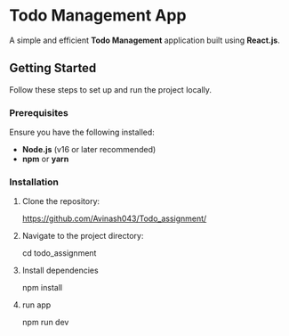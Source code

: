 # Todo Management App

A simple and efficient **Todo Management** application built using **React.js**.

## Getting Started

Follow these steps to set up and run the project locally.

### Prerequisites

Ensure you have the following installed:
- **Node.js** (v16 or later recommended)
- **npm** or **yarn**

### Installation

1. Clone the repository:
   
   https://github.com/Avinash043/Todo_assignment/

2. Navigate to the project directory:

   cd todo_assignment

3. Install dependencies
   
   npm install

4. run app

   npm run dev